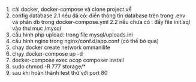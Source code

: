 1. cài docker, docker-compose và clone project về
2. config database
	2.1 nếu đã có: điền thông tin database trên trong .env và phần db trong docker-compose.yml
	2.2 nếu chưa có : đẩy file init.sql vào thư mục /mysql
3. cấu hình php upload: trong file mysql/uploads.ini
4. cấu hình nginx trong nginx/conf.d/app.conf (có thể bỏ qua)
5. chạy docker create network ommanilife
6. chạy docker-compose up -d
7. docker-compose exec ocop composer install
8. sudo chmod -R 777 storage/*
9. sau khi hoàn thành test thử với port 80
